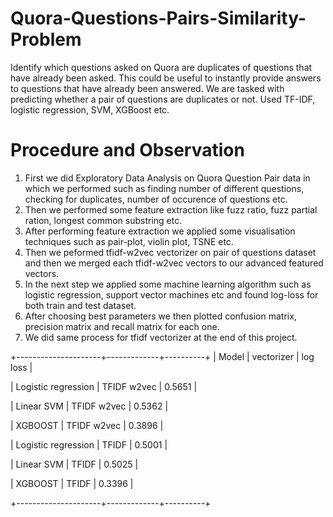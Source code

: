 # Quora-Questions-Pairs-Similarity-Problem
 Identify which questions asked on Quora are duplicates of questions that have already been asked. This could be useful to instantly provide answers to questions that have already been answered. We are tasked with predicting whether a pair of questions are duplicates or not. Used TF-IDF, logistic regression, SVM, XGBoost etc.

# Procedure and Observation
1) First we did Exploratory Data Analysis on Quora Question Pair data in which we performed such as finding number of different questions, checking for duplicates, number of occurence of questions etc. 
2) Then we performed some feature extraction like fuzz ratio, fuzz partial ration, longest common substring etc. 
3) After performing feature extraction we applied some visualisation techniques such as pair-plot, violin plot, TSNE etc. 
4) Then we peformed tfidf-w2vec vectorizer on pair of questions dataset and then we merged each tfidf-w2vec vectors to our advanced featured vectors. 
5) In the next step we applied some machine learning algorithm such as logistic regression, support vector machines etc and found log-loss for both train and test dataset. 
6) After choosing best parameters we then plotted confusion matrix, precision matrix and recall matrix for each one. 
7) We did same process for tfidf vectorizer at the end of this project.

+---------------------+-------------+----------+
|        Model        |  vectorizer | log loss |

| Logistic regression | TFIDF w2vec |  0.5651  |

|      Linear SVM     | TFIDF w2vec |  0.5362  |

|       XGBOOST       | TFIDF w2vec |  0.3896  |

| Logistic regression |    TFIDF    |  0.5001  |

|      Linear SVM     |    TFIDF    |  0.5025  |

|       XGBOOST       |    TFIDF    |  0.3396  |

+---------------------+-------------+----------+


